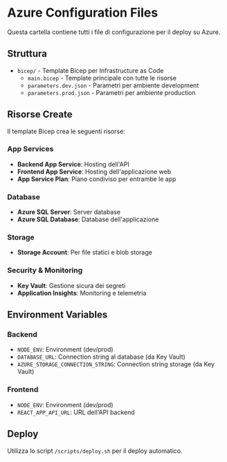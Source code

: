 # Azure Configuration Files

Questa cartella contiene tutti i file di configurazione per il deploy su Azure.

## Struttura

- `bicep/` - Template Bicep per Infrastructure as Code
  - `main.bicep` - Template principale con tutte le risorse
  - `parameters.dev.json` - Parametri per ambiente development
  - `parameters.prod.json` - Parametri per ambiente production

## Risorse Create

Il template Bicep crea le seguenti risorse:

### App Services
- **Backend App Service**: Hosting dell'API
- **Frontend App Service**: Hosting dell'applicazione web
- **App Service Plan**: Piano condiviso per entrambe le app

### Database
- **Azure SQL Server**: Server database
- **Azure SQL Database**: Database dell'applicazione

### Storage
- **Storage Account**: Per file statici e blob storage

### Security & Monitoring
- **Key Vault**: Gestione sicura dei segreti
- **Application Insights**: Monitoring e telemetria

## Environment Variables

### Backend
- `NODE_ENV`: Environment (dev/prod)
- `DATABASE_URL`: Connection string al database (da Key Vault)
- `AZURE_STORAGE_CONNECTION_STRING`: Connection string storage (da Key Vault)

### Frontend
- `NODE_ENV`: Environment (dev/prod)
- `REACT_APP_API_URL`: URL dell'API backend

## Deploy

Utilizza lo script `/scripts/deploy.sh` per il deploy automatico.
